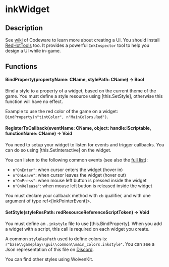 # inkWidget

## Description

See [wiki](https://github.com/psiberx/cp2077-codeware/wiki#user-interface) of Codeware to learn more about creating a UI. You should install [RedHotTools](https://github.com/psiberx/cp2077-red-hot-tools/) too. It provides a powerful `InkInspector` tool to help you design a UI while in-game.

## Functions

#### BindProperty(propertyName: CName, stylePath: CName) -> Bool

Bind a style to a property of a widget, based on the current theme of the game. You must define a style resource using \[this.SetStyle], otherwise this function will have no effect.

Example to use the red color of the game on a widget: `BindProperty(n"tintColor", n"MainColors.Red")`.

#### RegisterToCallback(eventName: CName, object: handle:IScriptable, functionName: CName) -> Void

You need to setup your widget to listen for events and trigger callbacks. You can do so using \[this.SetInteractive] on the widget.

You can listen to the following common events (see also the [full list](https://github.com/psiberx/cp2077-cet-kit/blob/f64c837e589ffffc030e79ed0123688eb3091098/EventProxy.lua#L28)):

* `n"OnEnter"`: when cursor enters the widget (hover in)
* `n"OnLeave"`: when cursor leaves the widget (hover out)
* `n"OnPress"`: when mouse left button is pressed inside the widget
* `n"OnRelease"`: when mouse left button is released inside the widget

You must declare your callback method with `cb` qualifier, and with one argument of type ref<\[inkPointerEvent]>.

#### SetStyle(styleResPath: redResourceReferenceScriptToken) -> Void

You must define an `.inkstyle` file to use \[this.BindProperty]. When you add a widget with a script, this call is required on each widget you create.

A common `styleResPath` used to define colors is: `r"base\\gameplay\\gui\\common\\main_colors.inkstyle"`. You can see a Json representation of this file on [Discord](https://discord.com/channels/717692382849663036/1036574451237662780/1287833757449060444).

You can find other styles using WolvenKit.
